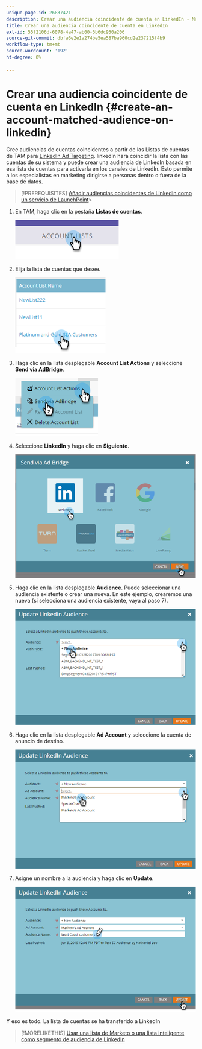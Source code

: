 ```yaml
---
unique-page-id: 26837421
description: Crear una audiencia coincidente de cuenta en LinkedIn - Marketo Docs - Documentación del producto
title: Crear una audiencia coincidente de cuenta en LinkedIn
exl-id: 55f2106d-6078-4a47-ab00-6b6dc950a206
source-git-commit: dbfa6e2e1a274be5ea587ba960cd2e237215f4b9
workflow-type: tm+mt
source-wordcount: '192'
ht-degree: 0%

---
```


# Crear una audiencia coincidente de cuenta en LinkedIn {#create-an-account-matched-audience-on-linkedin}

Cree audiencias de cuentas coincidentes a partir de las Listas de cuentas de TAM para [LinkedIn Ad Targeting](https://business.linkedin.com/marketing-solutions/ad-targeting/account-targeting). linkedIn hará coincidir la lista con las cuentas de su sistema y puede crear una audiencia de LinkedIn basada en esa lista de cuentas para activarla en los canales de LinkedIn. Esto permite a los especialistas en marketing dirigirse a personas dentro o fuera de la base de datos.

>[!PREREQUISITES]
[Añadir audiencias coincidentes de LinkedIn como un servicio de LaunchPoint](/help/marketo/product-docs/demand-generation/ad-network-integrations/add-linkedin-matched-audiences-as-a-launchpoint-service.md)>
>

1. En TAM, haga clic en la pestaña **Listas de cuentas**.

   ![](assets/create-a-matched-audience-on-linkedin-1.png)

1. Elija la lista de cuentas que desee.

   ![](assets/create-a-matched-audience-on-linkedin-2.png)

1. Haga clic en la lista desplegable **Account List Actions** y seleccione **Send via AdBridge**.

   ![](assets/create-a-matched-audience-on-linkedin-3.png)

1. Seleccione **LinkedIn** y haga clic en **Siguiente**.

   ![](assets/create-a-matched-audience-on-linkedin-4.png)

1. Haga clic en la lista desplegable **Audience**. Puede seleccionar una audiencia existente o crear una nueva. En este ejemplo, crearemos una nueva (si selecciona una audiencia existente, vaya al paso 7).

   ![](assets/create-a-matched-audience-on-linkedin-5.png)

1. Haga clic en la lista desplegable **Ad Account** y seleccione la cuenta de anuncio de destino.

   ![](assets/create-a-matched-audience-on-linkedin-6.png)

1. Asigne un nombre a la audiencia y haga clic en **Update**.

   ![](assets/create-a-matched-audience-on-linkedin-7.png)

Y eso es todo. La lista de cuentas se ha transferido a LinkedIn

>[!MORELIKETHIS]
[Usar una lista de Marketo o una lista inteligente como segmento de audiencia de LinkedIn](/help/marketo/product-docs/demand-generation/social/social-functions/use-a-marketo-list-or-smart-list-as-a-linkedin-audience-segment.md)
